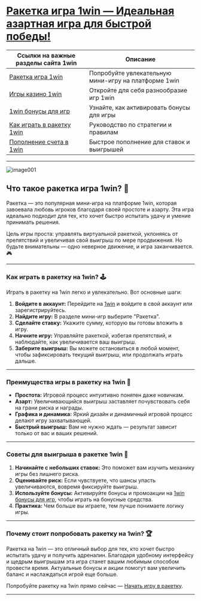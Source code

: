 # [Ракетка игра 1win — Идеальная азартная игра для быстрой победы!](https://brandplay.link/6F5VqbyZ)

| Ссылки на важные разделы сайта 1win     | Описание                                        |
|--------------------------------------|------------------------------------------------|
| [Ракетка игра 1win](https://brandplay.link/6F5VqbyZ)     | Попробуйте увлекательную мини-игру на платформе 1win |
| [Игры казино 1win](https://brandplay.link/6F5VqbyZ)          | Откройте для себя разнообразие игр 1win          |
| [1win бонусы для игр](https://brandplay.link/6F5VqbyZ)        | Узнайте, как активировать бонусы для игры         |
| [Как играть в ракетку 1win](https://brandplay.link/6F5VqbyZ)    | Руководство по стратегии и правилам              |
| [Пополнение счета в 1win](https://brandplay.link/6F5VqbyZ)    | Быстрое пополнение для ставок и выигрышей        |

---
![image001](https://github.com/user-attachments/assets/0775df8f-9743-4cc0-9ebe-f7cb59ca8e48)

## Что такое ракетка игра 1win? 🚀

Ракетка — это популярная мини-игра на платформе 1win, которая завоевала любовь игроков благодаря своей простоте и азарту. Эта игра идеально подходит для тех, кто хочет быстро испытать удачу и умение принимать решения.

Цель игры проста: управлять виртуальной ракеткой, уклоняясь от препятствий и увеличивая свой выигрыш по мере продвижения. Но будьте внимательны — одно неверное движение, и игра заканчивается. 🎮

---

### Как играть в ракетку на 1win? 🕹️

Играть в ракетку на 1win легко и увлекательно. Вот основные шаги:

1. **Войдите в аккаунт:** Перейдите на [1win](https://brandplay.link/6F5VqbyZ) и войдите в свой аккаунт или зарегистрируйтесь.  
2. **Найдите игру:** В разделе мини-игр выберите "Ракетка".  
3. **Сделайте ставку:** Укажите сумму, которую вы готовы вложить в игру.  
4. **Начните игру:** Управляйте ракеткой, избегая препятствий, и наблюдайте, как увеличивается ваш выигрыш.  
5. **Заберите выигрыш:** Вы можете остановиться в любой момент, чтобы зафиксировать текущий выигрыш, или продолжать играть дальше.  

---

### Преимущества игры в ракетку на 1win 🎯

- **Простота:** Игровой процесс интуитивно понятен даже новичкам.  
- **Азарт:** Увеличивающийся выигрыш заставляет почувствовать себя на грани риска и награды.  
- **Графика и динамика:** Яркий дизайн и динамичный игровой процесс делают игру захватывающей.  
- **Быстрый выигрыш:** Вам не нужно ждать — результат зависит только от вас и ваших решений.  

---

### Советы для выигрыша в ракетке 1win 📌

1. **Начинайте с небольших ставок:** Это поможет вам изучить механику игры без лишнего риска.  
2. **Оценивайте риск:** Если чувствуете, что шансы упасть увеличиваются, вовремя фиксируйте выигрыш.  
3. **Используйте бонусы:** Активируйте бонусы и промоакции на [1win бонусы для игр](https://brandplay.link/6F5VqbyZ), чтобы играть на бонусные средства.  
4. **Практика:** Чем больше вы играете, тем лучше понимаете логику игры.  

---

### Почему стоит попробовать ракетку на 1win? 🏆

Ракетка на 1win — это отличный выбор для тех, кто хочет быстро испытать удачу и получить адреналин. Благодаря удобному интерфейсу и щедрым выигрышам эта игра станет вашим любимым способом провести время. Актуальные бонусы и акции помогут вам увеличить баланс и наслаждаться игрой еще больше.

Попробуйте ракетку на 1win прямо сейчас — [Начать игру в ракетку](https://brandplay.link/6F5VqbyZ).

---

